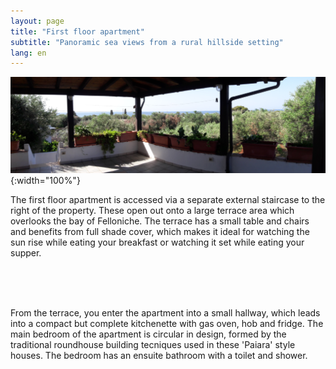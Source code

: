 ```yaml
---
layout: page
title: "First floor apartment"
subtitle: "Panoramic sea views from a rural hillside setting"
lang: en
---
```


![](../images/trullosottopanorama.jpg){:width="100%"}

The first floor apartment is accessed via a separate external staircase to the right of the property. These open out onto a large terrace area which overlooks the bay of Felloniche. The terrace has a small table and chairs and benefits from full shade cover, which makes it ideal for watching the sun rise while eating your breakfast or watching it set while eating your supper. 


<div class="box alt">
<div class="row uniform 50%">
<div class="4u"><span class="image fit"><img src="../images/t2.jpg" alt="" /></span></div>
<div class="4u"><span class="image fit"><img src="../images/t1.jpg" alt="" /></span></div>
<div class="4u"><span class="image fit"><img src="../images/pic03.jpg" alt="" /></span></div>
</div>
</div>


From the terrace, you enter the apartment into a small hallway, which leads into a compact but complete kitchenette with gas oven, hob and fridge. The main bedroom of the apartment is circular in design, formed by the traditional roundhouse building tecniques used in these 'Paiara' style houses. The bedroom has an ensuite bathroom with a toilet and shower. 


<div class="box alt">
<div class="row uniform 50%">
<div class="4u"><span class="image fit"><img src="../images/ff2.jpg" alt="" /></span></div>
<div class="4u"><span class="image fit"><img src="../images/ff1.jpg" alt="" /></span></div>
<div class="4u"><span class="image fit"><img src="../images/ff3.jpg" alt="" /></span></div>
</div>
</div>

